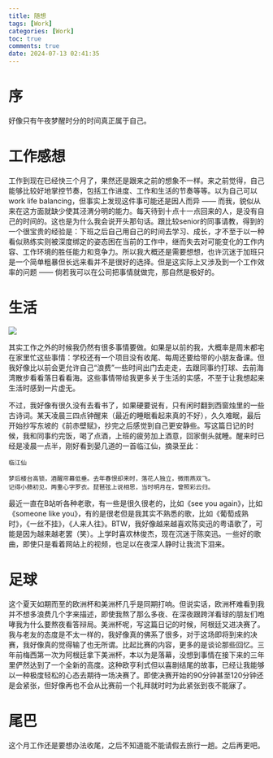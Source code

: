 ```yaml
---
title: 随想
tags: [Work]
categories: [Work]
toc: true
comments: true
date: 2024-07-13 02:41:35
---
```


# 序
好像只有午夜梦醒时分的时间真正属于自己。
<!-- more -->
# 工作感想

工作到现在已经快三个月了，果然还是跟来之前的想象不一样。来之前觉得，自己能够比较好地掌控节奏，包括工作进度、工作和生活的节奏等等。以为自己可以 work life balancing，但事实上发现这件事可能还是因人而异 —— 而我，貌似从来在这方面就缺少使其泾渭分明的能力。每天待到十点十一点回来的人，是没有自己的时间的。这也是为什么我会说开头那句话。跟比较senior的同事请教，得到的一个很宝贵的经验是：下班之后自己用自己的时间去学习、成长，才不至于以一种看似熟练实则被深度绑定的姿态困在当前的工作中，继而失去对可能变化的工作内容、工作环境的胜任能力和竞争力。所以我大概还是需要想想，也许沉迷于加班只是一个简单粗暴但长远来看并不是很好的选择。但是这实际上又涉及到一个工作效率的问题 —— 倘若我可以在公司把事情就做完，那自然是极好的。

# 生活

![](images/share/sunset.png)

其实工作之外的时候我仍然有很多事情要做。如果是以前的我，大概率是周末都宅在家里忙这些事情：学校还有一个项目没有收尾、每周还要给带的小朋友备课。但我好像比以前会更允许自己“浪费”一些时间出门去走走，去跟同事约打球、去前海湾散步看看落日看看海。这些事情带给我更多关于生活的实感，不至于让我想起来生活时感到一片虚无。

不过，我好像有很久没有去看书了，如果硬要说有，只有闲时翻到西窗烛里的一些古诗词。某天凌晨三四点钟醒来（最近的睡眠看起来真的不好），久久难眠，最后开始抄写东坡的《前赤壁赋》，抄完之后感觉到自己更安静些。写这篇日记的时候，我和同事约完饭，喝了点酒，上班的疲劳加上酒意，回家倒头就睡。醒来时已经是凌晨一点半，刚好看到晏几道的一首临江仙，摘录至此：

```
临江仙

梦后楼台高锁，酒醒帘幕低垂。去年春恨却来时，落花人独立，微雨燕双飞。
记得小𬞟初见，两重心字罗衣。琵琶弦上说相思，当时明月在，曾照彩云归。
```

最近一直在B站听各种老歌，有一些是很久很老的，比如《see you again》，比如《someone like you》，有的是很老但是我其实不熟悉的歌，比如《葡萄成熟时》，《一丝不挂》，《人来人往》。BTW，我好像越来越喜欢陈奕迅的粤语歌了，可能是因为越来越老罢（笑）。上学时喜欢林俊杰，现在沉迷于陈奕迅。一些好的歌曲，即使只是看着网站上的视频，也足以在夜深人静时让我流下泪来。


# 足球

这个夏天如期而至的欧洲杯和美洲杯几乎是同期打响。但说实话，欧洲杯难看到我并不想多浪费几个字来描述，即使我熬了那么多夜、在深夜跟跨洋看球的朋友们咆哮我为什么要熬夜看答辩局。美洲杯呢，写这篇日记的时候，阿根廷又进决赛了。我与老友的态度是不太一样的，我好像真的佛系了很多，对于这场即将到来的决赛，我好像真的觉得输了也无所谓。比起比赛的内容，更多的是谈论那些回忆。三年前梅西第一次为阿根廷拿下美洲杯，本以为是落幕，没想到事情在接下来的三年里俨然达到了一个全新的高度。这种欧亨利式但以喜剧结尾的故事，已经让我能够以一种极度轻松的心态去期待一场决赛了。即使决赛开始的90分钟甚至120分钟还是会紧张，但好像再也不会从比赛前一个礼拜就时时为此紧张到夜不能寐了。


# 尾巴

这个月工作还是要想办法收尾，之后不知道能不能请假去旅行一趟。之后再更吧。